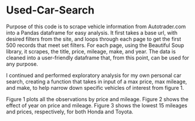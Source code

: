 # Used-Car-Search

Purpose of this code is to scrape vehicle information from Autotrader.com into a Pandas dataframe for easy analysis. It first takes a base url, with desired filters from the site, and loops through each page to get the first 500 records that meet set filters. For each page, using the Beautiful Soup library, it scrapes, the title, price, mileage, make, and year. The data is cleaned into a user-friendly dataframe that, from this point, can be used for any purpose.

I continued and performed exploratory analysis for my own personal car search, creating a function that takes in input of a max price, max mileage, and make, to help narrow down specific vehicles of interest from figure 1. 

Figure 1 plots all the observations by price and mileage.
Figure 2 shows the effect of year on price and mileage.
Figure 3 shows the lowest 15 mileages and prices, respectively, for both Honda and Toyota. 
